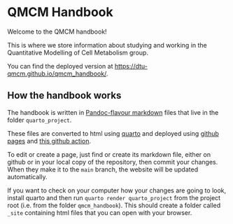# QMCM Handbook

Welcome to the QMCM handbook!

This is where we store information about studying and working in the
Quantitative Modelling of Cell Metabolism group.

You can find the deployed version at <https://dtu-qmcm.github.io/qmcm_handbook/>.

## How the handbook works

The handbook is written in [Pandoc-flavour markdown](https://pandoc.org/MANUAL.html#pandocs-markdown)
files that live in the folder `quarto_project`. 

These files are converted to html using [quarto](https://quarto.org) and 
deployed using [github pages](https://pages.github.com/) and [this github action](https://github.com/dtu-qmcm/qmcm_handbook/blob/main/.github/workflows/publish.yml).

To edit or create a page, just find or create its markdown file, either on github
or in your local copy of the repository, then commit your changes. When they 
make it to the `main` branch, the website will be updated automatically.

If you want to check on your computer how your changes are going to look, install 
quarto and then run `quarto render quarto_project` from the project root 
(i.e. from the folder `qmcm_handbook`). This should create a folder called `_site`
containing html files that you can open with your browser.
